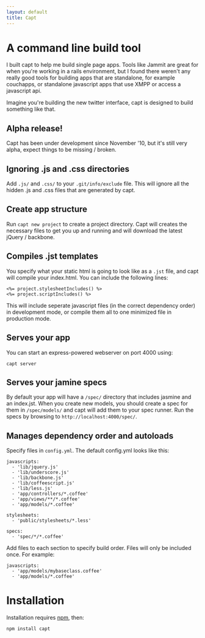 ```yaml
---
layout: default
title: Capt
---
```


# A command line build tool

I built capt to help me build single page apps. Tools like Jammit are great for when you're working in a rails environment, but I found there weren't any really good tools for building apps that are standalone, for example couchapps, or standalone javascript apps that use XMPP or access a javascript api.

Imagine you're building the new twitter interface, capt is designed to build something like that.

## Alpha release!

Capt has been under development since November '10, but it's still very alpha, expect things to be missing / broken.

## Ignoring .js and .css directories

Add `.js/` and `.css/` to your `.git/info/exclude` file. This will ignore all the hidden .js and .css files that are generated by capt.

## Create app structure

Run `capt new project` to create a project directory. Capt will creates the necessary files to get you up and running and will download the latest jQuery / backbone.

## Compiles .jst templates

You specify what your static html is going to look like as a `.jst` file, and capt will compile your index.html. You can include the following lines:

    <%= project.stylesheetIncludes() %>
    <%= project.scriptIncludes() %>

This will include seperate javascript files (in the correct dependency order) in development mode, or compile them all to one minimized file in production mode.

## Serves your app

You can start an express-powered webserver on port 4000 using:

    capt server

## Serves your jamine specs

By default your app will have a `/spec/` directory that includes jasmine and an index.jst. When you create new models, you should create a spec for them in `/spec/models/` and capt will add them to your spec runner. Run the specs by browsing to `http://localhost:4000/spec/`.

## Manages dependency order and autoloads

Specify files in `config.yml`. The default config.yml looks like this:

    javascripts:
      - 'lib/jquery.js'
      - 'lib/underscore.js'
      - 'lib/backbone.js'
      - 'lib/coffeescript.js'
      - 'lib/less.js'
      - 'app/controllers/*.coffee'
      - 'app/views/**/*.coffee'
      - 'app/models/*.coffee'

    stylesheets:
      - 'public/stylesheets/*.less'
  
    specs:
      - 'spec/*/*.coffee'

Add files to each section to specify build order. Files will only be included once. For example:

    javascripts:
      - 'app/models/mybaseclass.coffee'
      - 'app/models/*.coffee'

# Installation 

Installation requires [npm](http://npmjs.org/), then:

    npm install capt
    
